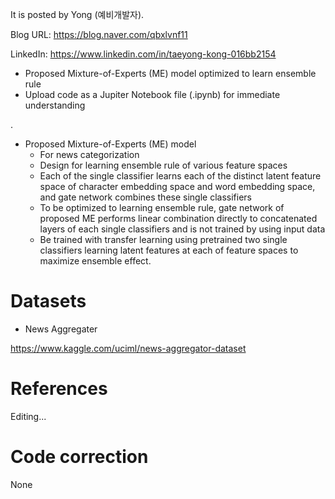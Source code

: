 
It is posted by Yong (예비개발자).

Blog URL: https://blog.naver.com/qbxlvnf11

LinkedIn: https://www.linkedin.com/in/taeyong-kong-016bb2154

- Proposed Mixture-of-Experts (ME) model optimized to learn ensemble rule
- Upload code as a Jupiter Notebook file (.ipynb) for immediate understanding

.

- Proposed Mixture-of-Experts (ME) model
  - For news categorization
  - Design for learning ensemble rule of various feature spaces
  - Each of the single classifier learns each of the distinct latent feature space of character embedding space and word embedding space, and gate network combines these single classifiers
  - To be optimized to learning ensemble rule, gate network of proposed ME performs linear combination directly to concatenated layers of each single classifiers and is not trained by using input data
  - Be trained with transfer learning using pretrained two single classifiers learning latent features at each of feature spaces to maximize ensemble effect.

Datasets
=============

- News Aggregater

https://www.kaggle.com/uciml/news-aggregator-dataset


References
=============

Editing...


Code correction
=============

None
